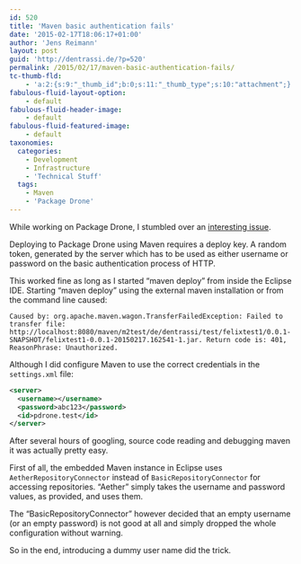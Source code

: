 ```yaml
---
id: 520
title: 'Maven basic authentication fails'
date: '2015-02-17T18:06:17+01:00'
author: 'Jens Reimann'
layout: post
guid: 'http://dentrassi.de/?p=520'
permalink: /2015/02/17/maven-basic-authentication-fails/
tc-thumb-fld:
    - 'a:2:{s:9:"_thumb_id";b:0;s:11:"_thumb_type";s:10:"attachment";}'
fabulous-fluid-layout-option:
    - default
fabulous-fluid-header-image:
    - default
fabulous-fluid-featured-image:
    - default
taxonomies:
  categories:
    - Development
    - Infrastructure
    - 'Technical Stuff'
  tags:
    - Maven
    - 'Package Drone'
---
```


While working on Package Drone, I stumbled over an [interesting issue](https://github.com/ctron/package-drone/issues/38).

Deploying to Package Drone using Maven requires a deploy key. A random token, generated by the server which has to be used as either username or password on the basic authentication process of HTTP.

<!-- more -->

This worked fine as long as I started “maven deploy” from inside the Eclipse IDE. Starting “maven deploy” using the external maven installation or from the command line caused:

```
Caused by: org.apache.maven.wagon.TransferFailedException: Failed to transfer file: http://localhost:8080/maven/m2test/de/dentrassi/test/felixtest1/0.0.1-SNAPSHOT/felixtest1-0.0.1-20150217.162541-1.jar. Return code is: 401, ReasonPhrase: Unauthorized.
```

Although I did configure Maven to use the correct credentials in the `settings.xml` file:

```xml
<server>
  <username></username>
  <password>abc123</password>
  <id>pdrone.test</id>
</server>
```

After several hours of googling, source code reading and debugging maven it was actually pretty easy.

First of all, the embedded Maven instance in Eclipse uses `AetherRepositoryConnector` instead of `BasicRepositoryConnector` for accessing repositories. “Aether” simply takes the username and password values, as provided, and uses them.

The “BasicRepositoryConnector” however decided that an empty username (or an empty password) is not good at all and simply dropped the whole configuration without warning.

So in the end, introducing a dummy user name did the trick.

